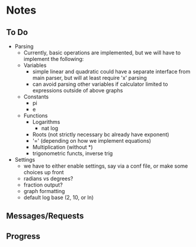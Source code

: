 # Notes
## To Do
- Parsing
    - Currently, basic operations are implemented, but we will have to implement the following:
    - Variables
        - simple linear and quadratic could have a separate interface from main parser, but will at least require 'x' parsing
        - can avoid parsing other variables if calculator limited to expressions outside of above graphs
    - Constants
        - pi
        - e
    - Functions
        - Logarithms
            - nat log
        - Roots (not strictly necessary bc already have exponent)
        - '=' (depending on how we implement equations)
        - Multiplication (without *)
        - trigonometric functs, inverse trig
- Settings
    - we have to either enable settings, say via a conf file, or make some choices up front
    - radians vs degrees?
    - fraction output?
    - graph formatting
    - default log base (2, 10, or ln)
## Messages/Requests

## Progress